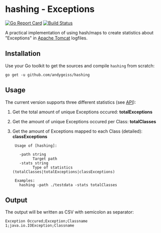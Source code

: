 # hashing - Exceptions

[![Go Report Card](https://goreportcard.com/badge/github.com/andygeiss/hashing)](https://goreportcard.com/report/github.com/andygeiss/hashing)
[![Build Status](https://travis-ci.org/andygeiss/hashing.svg?branch=master)](https://travis-ci.org/andygeiss/hashing)

A practical implementation of using hash/maps to create statistics about "Exceptions" in [Apache Tomcat](http://tomcat.apache.org/) logfiles.

## Installation

Use your Go toolkit to get the sources and compile <code>hashing</code> from scratch:

    go get -u github.com/andygeiss/hashing

## Usage

The current version supports three different statistics (see [API](https://github.com/andygeiss/hashing/blob/master/api/parsing.proto)):
1. Get the total amount of unique Exceptions occured:               <b>totalExceptions</b>
2. Get the amount of unique Exceptions occured per Class:           <b>totalClasses</b>
3. Get the amount of Exceptions mapped to each Class (detailed):    <b>classExceptions</b>

        Usage of [hashing]:
        
          -path string
                Target path
          -stats string
                Type of statistics (totalClasses|totalExceptions|classExceptions)
        
        Examples:
          hashing -path ./testdata -stats totalClasses

## Output

The output will be written as CSV with semicolon as separator:

    Exception Occured;Exception;Classname
    1;java.io.IOException;Classname
